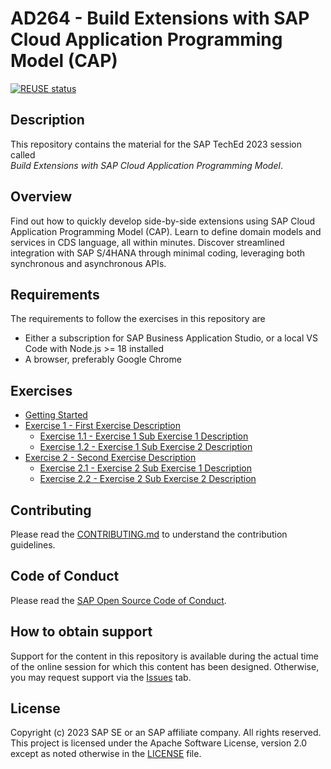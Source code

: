 # AD264 - Build Extensions with SAP Cloud Application Programming Model (CAP)

[![REUSE status](https://api.reuse.software/badge/github.com/SAP-samples/teched2023-AD264)](https://api.reuse.software/info/github.com/SAP-samples/teched2023-AD264)


## Description

This repository contains the material for the SAP TechEd 2023 session called<br>
_Build Extensions with SAP Cloud Application Programming Model_.

## Overview

Find out how to quickly develop side-by-side extensions using SAP Cloud Application Programming Model (CAP). Learn to define domain models and services in CDS language, all within minutes. Discover streamlined integration with SAP S/4HANA through minimal coding, leveraging both synchronous and asynchronous APIs.

## Requirements

The requirements to follow the exercises in this repository are

- Either a subscription for SAP Business Application Studio, or a local VS Code with Node.js >= 18 installed
- A browser, preferably Google Chrome


## Exercises

- [Getting Started](exercises/ex0/)
- [Exercise 1 - First Exercise Description](exercises/ex1/)
    - [Exercise 1.1 - Exercise 1 Sub Exercise 1 Description](exercises/ex1#exercise-11-sub-exercise-1-description)
    - [Exercise 1.2 - Exercise 1 Sub Exercise 2 Description](exercises/ex1#exercise-12-sub-exercise-2-description)
- [Exercise 2 - Second Exercise Description](exercises/ex2/)
    - [Exercise 2.1 - Exercise 2 Sub Exercise 1 Description](exercises/ex2#exercise-21-sub-exercise-1-description)
    - [Exercise 2.2 - Exercise 2 Sub Exercise 2 Description](exercises/ex2#exercise-22-sub-exercise-2-description)


## Contributing

Please read the [CONTRIBUTING.md](./CONTRIBUTING.md) to understand the contribution guidelines.

## Code of Conduct

Please read the [SAP Open Source Code of Conduct](https://github.com/SAP-samples/.github/blob/main/CODE_OF_CONDUCT.md).

## How to obtain support

Support for the content in this repository is available during the actual time of the online session for which this content has been designed. Otherwise, you may request support via the [Issues](../../issues) tab.

## License
Copyright (c) 2023 SAP SE or an SAP affiliate company. All rights reserved. This project is licensed under the Apache Software License, version 2.0 except as noted otherwise in the [LICENSE](LICENSES/Apache-2.0.txt) file.
